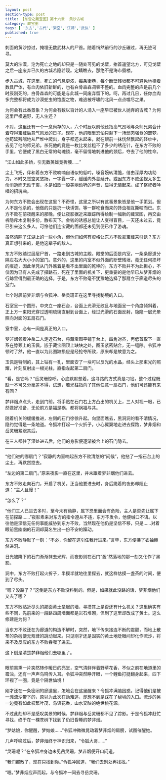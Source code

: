 ```yaml
---
layout: post
section-type: post
title: 【东雪之藏宝图】第十六章  黄沙古城
category: 藏宝图
tags: [ '东方','古代','架空','江湖','武侠' ]
published: true
---
```

刺面的黄沙掠过，掩埋无数武林人的尸首。随着悄然前行的沙丘碾过，再无迹可寻。

莫大的沙漠，沦为死亡之地的却只是一随处可见的戈壁，抬首遥望北方，可见戈壁之后一座废弃已久的古城若隐若现。定睛瞧去，那绝不是海市蜃楼。

步入古城，在这里，死亡的气息更浓，每条街巷，每个断壁残垣都不可避免地横着数具尸体，有血肉依旧新鲜的，也有白骨森森凋零不整的。血肉完整的应是前几个时辰刚死的，白骨森森的可能是与此城一同废弃留下的。呵，再过几日，任你血肉多完整都将成为沙漠蛇虫的饱腹之物，难逃被呼啸的北风一点点噬尽之果。

为何会有此番景象？为何会有数以百计的人涌入一座早已被世人抛弃的古城？为何这里尸横遍野，无人生还？

不对，这里还有一个一息尚存的人，六个时辰以前他还指高气昂地与众师兄弟合计着夺得宝藏后意气风发的日子。现在，他的眼里恐怕只剩下一场弱肉强食的噩梦。他苟延残喘地从尸堆中爬出，身子都还未起来，就在眼前一抹恍然飘起的轻纱中，去见了他的师兄弟。杀死他的竟是一枚比发丝粗不了多少的绣花针，在东方不败的手里，它便成了黑白无常的勾魂锁，毫不留情地刺进他的颈后，夺去了他的性命。

“江山如此多娇，引无数英雄竞折腰……”

尘土飞扬，伴和着东方不败喃喃自语似的低吟，嗓音婉转清脆，借由深厚内功助力，不时又觉空灵悠扬，一字叠一字，缓缓向外蔓延开。或因东方不败坐视太多生命消逝而无动于衷，本是如歌一般美丽动听的声音，显得无情起来。成了祭祀者吟唱的招魂曲。

为何东方不败会出现在这里？不奇怪，这里之所以有这番景象皆是他一手策划。但人不是他杀的，他做的只是扔一块诱饵，等一群吃食而来的馋虫相互撕咬而已。东方不败在前夜醒来的那晚，便让夜影据近来跟踪所得绘制一幅新的藏宝图，再交由柝隐斥木复制多份，散布天下。金钱的诱惑总能让人变得盲目，一天还未过去，竟已引来这么多人。可怜他们连宝藏的面都还未见到便已作了游魂。

虽然清除了江湖上的一些小角，但他们如何有资格让东方不败拿宝藏来引诱？东方真正想引来的，是他这辈子的敌人。

东方不败踏过层层尸首，一路走到古城的主殿。殿堂的后面是内室，一条条廊道分隔左右大大小小的室门。意外的，这里的内室不似外面的断壁残垣，竟无任何损坏的痕迹，因此单凭从门外瞧着是看不出里面的乾坤的。东方不败并不为此担心，不仅因为已有人先成了探路石，死在了里面的机关下，更重要的是他早已从梦非烟的行踪里得到最正确的选择。于是，东方不败毫不犹豫地选择了那扇立于廊道尽头的室门。

七个时辰前梦非烟与令狐冲、岳灵珊正在这里寻找秘境的入口。

石室呈一个圆形，中央立一座石台，台面上光滑无纹且与地面呈一个角度倾斜着，正上方一束阳光穿过透明琉璃直射到台面上，经过光滑的石面反射，隐隐一层光晕照向对面的五扇石门。

室中室，必有一间是真正的入口。

梦非烟领着冲岳二人走近石台，将藏宝图平铺于台上，四角对齐，再低首取下一直系在脖颈上的玉佩，嵌于藏宝图顶上缺块之处，图玉紧密贴合，无一缝隙。令狐冲顿时了然，他一直以为此图缺损应是经抢夺所致，原来却是故意为之。

玉佩是特制的，其上钻有一孔，里面安了一块可以反光的水晶，经头上那束光的照耀，片刻反射出一根光柱，直指左起第二扇门。

“看，是它吗？”岳灵珊惊呼。心底默默想着，这寻路的方式真是刁钻，整个过程既缺一不可又分毫差不得，试想，若光柱指向了其他任意一扇石门，他们可还能有来有回？

梦非烟点点头，走到门前。将手贴在石门右上方凸出的机关上，三人对视一眼，已然做好准备，无论前方是福是祸，都将祸福与共。

随着机关的缓缓推进，左侧的石门徐徐升起。向里面瞧去，黑洞洞的看不清情况，隐约觉得是一条地道。令狐冲打起一个火折子，小心翼翼地走进去探路，梦非烟和岳灵珊紧跟其后。

在三人都往了深处进去后，他们的身影便逐渐被合上的石门隐去。

***
“他们进的哪扇门？”寂静的内室响起东方不败清悠的“问候”，他拈了一指石台上的尘土，再默然捻去。

“左边的第二扇门。”原来夜影一直在这里，并未跟着梦非烟他们进去。

东方不败走向石门，开启了机关。正当他要进去时，身后跪着的夜影却阻止道：“主人且慢！”

“怎么了？”

“他们三人已进去多时，至今未有动静，属下恐里面会有危险，主人是否先让属下在前探路……”夜影素来对东方的指令遵从不违，东方不发令，他便缄口不语。以往他是深信无任何事能威胁到东方不败，当然现在他仍是坚信不移，只是……对着眼前黑幽幽的石洞却莫名生出一份不安的躁动。

东方不败静默了一刻：“不必，你留在这引任我行进来。”言毕，东方便拂了衣袖赫然进洞。

日光被降下的石门渐渐抹去光辉，而夜影则在石门“轰”然落地的那一刻又化作了黑影。

洞中，东方不败打起火折子，半摸半就地往里探去，就这样估摸一盏茶的时间，便到了尽头。

“嗯？没路了？”这倒是东方不败没料到的。但是，如果就此没路的话，梦非烟他们又去了哪？

东方不败贴近尽头的那面黄土垒起的墙，寻摸其上是否还有什么机关？这里确实有些不同，先前来的一段路四周墙面都是岩石堆砌，但到了这里却改成了黄土。这么修建是为何？

当东方不败还在为廊道的构造不解时，突然，地下传来接连不断的震颤，而地上散布的杂砬便无规律的跳动起来。只见刚才还是固实的黄土地眨眼间却化作流沙，将来不及反应的东方不败吞噬了进去。

这下倒是清楚梦非烟他们去哪里了。

***
眼前黒熏一片突然转作暖日的亮堂，空气清鲜伴着野草花香，不似之前在地道里的霉浊，还有一声声鸟鸣传入耳。令狐冲突然睁开眼，一个鲤鱼打挺翻身起来，四下环视了一圈，竟是个隔世仙境！

刚才还在一条密闭的廊道里，怎地会在这里醒来？令狐冲满脑困惑。记得他们是被一滩流沙带下的，原以为此次在劫难逃，却想不到是踩在了秘境的入口。流沙的另一边竟有如此枝繁叶茂，鸟语花香，山水交映的绝世桃花源。

不过此刻却不是感叹美景的时候，梦非烟与岳灵珊都不见了踪影。于是令狐冲赶忙寻找，终于在一棵苍树下找到了仍旧昏睡的梦非烟。

“梦姑娘，你醒醒，梦姑娘……”令狐冲微微晃动着梦非烟的肩膀，试图催醒她。

几声呼唤过后，梦非烟终于神识归来，“令狐大哥……”

“灵珊呢？”在令狐冲身边未见岳灵珊，梦非烟便开口问道。

“我们都散了，现在只找到你。”令狐冲回道，“我们去别处再找找。”

“嗯。”梦非烟应声而起，与令狐冲一同去寻岳灵珊。
